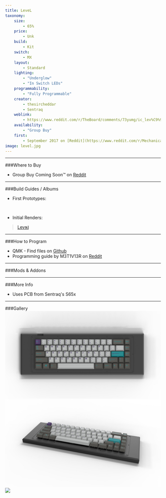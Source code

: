 ```yaml
---
title: LeveL
taxonomy:
    size:
        - 65%
    price:
        - Unk
    build:
        - Kit
    switch:
        - MX
    layout:
        - Standard
    lighting:
        - "Underglow"
        - "In Switch LEDs"
    programmability:
        - "Fully Programmable"
    creator:
        - thesircheddar
        - Sentraq
    weblink:
        - https://www.reddit.com/r/TheBoard/comments/73yumg/ic_lev%C9%98_low_profile_65_keyboard_kit_with_25_lb/
    availability:
        - "Group Buy"
    first:
        - September 2017 on [Reddit](https://www.reddit.com/r/MechanicalKeyboards/comments/7202lk/65_lev%C9%98_5_lb_aluminum_case_w_polycarbonate_plate/)
image: level.jpg
---
```


<a name="buy"></a>

---

###Where to Buy
- Group Buy Coming Soon™ on [Reddit]()

<a name="albums"></a>

---

###Build Guides / Albums
- First Prototypes:
<blockquote class="imgur-embed-pub" lang="en" data-id="a/gh4vr"><a href="//imgur.com/gh4vr"></a></blockquote><script async src="//s.imgur.com/min/embed.js" charset="utf-8"></script><br>

- Initial Renders: 
<blockquote class="imgur-embed-pub" lang="en" data-id="a/IxvlC"><a href="//imgur.com/IxvlC">Levɘ˩</a></blockquote><script async src="//s.imgur.com/min/embed.js" charset="utf-8"></script>

<a name="program"></a>

---

###How to Program
- QMK - Find files on [Github](https://github.com/qmk/qmk_firmware/tree/master/keyboards/s65_x)
- Programming guide by M3T1V13R on [Reddit](https://www.reddit.com/r/MechanicalKeyboards/comments/6gde9c/completed_sentraq_s65x/diptw7d/)


<a name="mods"></a>

---

###Mods &amp; Addons


<a name="misc"></a>

---

###More Info
- Uses PCB from Sentraq's S65x

<a name="gallery"></a>

---

###Gallery  
![](render.jpg)
![](render2.jpg)
![](layouts.jpg)

